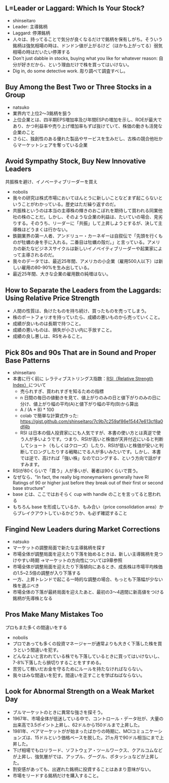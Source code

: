 ## L=Leader or Laggard: Which Is Your Stock?
- shinseitaro
- Leader: 主導銘柄
- Laggard: 停滞銘柄
- 人々は、持ってることで気分が良くなるだけで銘柄を保有しがち。そういう銘柄は強気相場の時は、ドンドン値が上がるけど（ほかも上がってる）弱気相場の時はだいたい停滞する
- Don't just dabble in stocks, buying what you like for whatever reason: 自分が好きだから、という理由だけで株を買ってはいけない。
- Dig in, do some detective work. 彫り調べて調査すべし。


## Buy Among the Best Two or Three Stocks in a Group
- natsuko
- 業界内で上位2〜3銘柄を狙う
- 上位企業とは、四半期EPS増加率及び年間ESPの増加を示し、ROEが最大であり、かつ利益率や売り上げ増加率もずば抜けていて、株価の動きも活発な企業のこと
- さらに、独創性のある優れた製品やサービスを生みだし、古株の競合他社からマーケットシェアを奪っている企業

## Avoid Sympathy Stock, Buy New Innovative Leaders
共振株を避け、イノベーティブリーダーを買え
- nobolis 
- 我々の研究は株式市場においてほんとうに新しいことなどまず起こらないということがわかっている。歴史はただ繰り返すのだ。
- 共振株というのは本当の主導株の輝きのおこぼれを期待して買われる同業他社の株のことだ。しかし、そのような企業の利益は、たいていの場合、見劣りする。そのうち、リーダーに「共振」して上昇しようとするが、決して主導株ほどうまくは行かない。
- 鉄鋼業界の第一人者、アンドリュー・カーネギーは自叙伝で「先頭を行くものが牡蠣の身を手に入れる。二番目は牡蠣の殻だ。」と言っている。アメリカの新たなビジネスサイクルは新しいイノベイティブリーダーや起業家によって主導されるのだ。
- 我々のデータでは、最近25年間、アメリカの小企業（雇用500人以下）は新しい雇用の80-90%を生み出している。
- 最近25年間、大きな企業の雇用数の純増はない。

## How to Separate the Leaders from the Laggards: Using Relative Price Strength
- 人間の性質は、負けたものを持ち続け、買ったものを売ってしまう。
- 株のポートフォリオを持っていたら、成績の悪いものから売っていくこと。
- 成績が良いものは長期で持つこと。
- 成績の悪いものは、損失が小さい内に手放すこと。
- 成績の良し悪しは、RSをみること。

## Pick 80s and 90s That are in Sound and Proper Base Patterns
- shinseitaro
- 本書に行く前に レラティブストリングス指数：[RSI（Relative Strength Index）](https://kabu.com/investment/guide/technical/08.html)について
    - 売られすぎ、買われすぎを知るための指標
    - n 日間の毎日の値動きを見て、値上がりのみの日と値下がりのみの日に分け、値上がり幅の平均(A)と値下がり幅の平均(B)から算出
    - A / (A + B) * 100
    - colab で簡単な計算式作った: https://gist.github.com/shinseitaro/7c9b7c259af86e15447e613cf8a0df4b
    - RSI は日本の個人投資家ににも人気ですが、本書の使い方とは真逆で使う人が多いようです。つまり、RSIが高いと株価が天井付近にいると判断してショート（もしくはクローズ）したり、RSIが低いと株価が安いと判断してロングしたりする戦略にでる人が多いみたいです。しかし、本書では逆で、高ければ「強い株」なのでロングする、という方向で話がすすみます。
- RSIが80くらいで「買う」人が多いが、著者は90くらいで買う。
- なぜなら、"In fact, the really big moneymarkers generally have RI Ratings of 90 or higher just before they break out of their first or second base structure"
- base とは、ここではおそらく cup with handle のことを言ってると思われる
- もちろん base を形成しているか、もみ合い（price consolidation area）からブレイクアウトしているかどうか、も必ず確認すること

## Fingind New Leaders during Market Corrections
- natsuko
- マーケットの調整局面で新たな主導銘柄を探す
- 市場全体が調整局面を迎えたり下落を始めるときは、新しい主導銘柄を見つけやすい時期
  →マーケットの方向性については9章参照
- 市場全体が調整局面を迎えたり下落傾向にあるとき、成長株は市場平均株価の1.5~2.5倍の調整が入り下落する
- 一方、上昇トレンドで起こる一時的な調整の場合、もっとも下落幅が少ない株を選ぶべき
- 市場全体の下落が最終局面を迎えたあと、最初の3〜4週間に新高値をつける銘柄が先導株となる

## Pros Make Many Mistakes Too
プロもまた多くの間違いをする
- nobolis 
- プロであっても多くの投資マネージャーが通常よりも大きく下落した株を買うという間違いを犯す。
- どんなよいと言われている株でも下落しているときに買ってはいけないし、7-8%下落したら損切りすることをすすめる。
- 苦労して稼いだお金を守るためにルールを持たなければならない。
- 我々はみな間違いを犯す。間違いを正すことを学ばねばならない。

## Look for Abnormal Strength on a Weak Market Day
- ブルマーケットのときに異常な強さを探そう。
- 1967年、市場全体が低迷している中で、コントロール・データ社が、大量の出来高で3.5ポイント上昇し、62ドルから150ドルまで上昇した。
- 1981年、ベアマーケットがが始まったばかりの時期に、MCIコミュニケーションズは、15ドルという価格ベースを脱した。21ヵ月で90ドル相当にまで上昇した。
- 下げ相場でもロリラード、ソフトウェア・ツールワークス、クアルコムなどが上昇し、強気層がでは、アップル、グーグル、ポタッシュなどが上昇した。
- 割安感があっても、出遅れた銘柄に投資することはあまり意味がない。
- 市場をリードする銘柄だけを購入すること。

